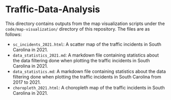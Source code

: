 # Traffic-Data-Analysis

This directory contains outputs from the map visualization scripts under the `code/map-visualization/` directory of this repository.
The files are as follows:
- `sc_incidents_2021.html`: A scatter map of the traffic incidents in South Carolina in 2021.
- `data_statistics_2021.md`: A markdown file containing statistics about the data filtering done when plotting the traffic incidents in South Carolina in 2021.
- `data_statistics.md`: A markdown file containing statistics about the data filtering done when plotting the traffic incidents in South Carolina from 2017 to 2021.
- `choropleth_2021.html`: A choropleth map of the traffic incidents in South Carolina in 2021.